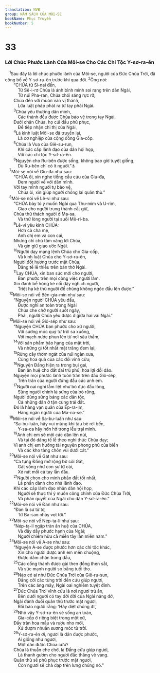 ```yaml
---
translation: NVB
group: NĂM SÁCH CỦA MÔI-SE
bookName: Phục Truyền 
bookNumber: 5
---
```


<div class="title"><h1>33</h1><h3>Lời Chúc Phước Lành Của Môi-se Cho Các Chi Tộc Y-sơ-ra-ên </h3></div>
<span class="verse phu_33_1"> <sup>1</sup>Sau đây là lời chúc phước lành của Môi-se, người của Đức Chúa Trời, đã công bố về Y-sơ-ra-ên trước khi qua đời. </span>
<span class="verse phu_33_2"><sup>2</sup>Ông nói: <br/>  “CHÚA từ Si-nai đến, <br/>   Từ Sê-i-rơ Chúa là ánh bình minh soi rạng trên dân Ngài, <br/>   Từ núi Pha-ran, Chúa chói sáng rực rỡ, <br/>  Chúa đến với muôn vàn vị thánh, <br/>   Lửa luật pháp phát ra từ tay phải Ngài. <br/></span>
<span class="verse phu_33_3">  <sup>3</sup>Chúa yêu thương dân mình, <br/>   Các thánh đều được Chúa bảo vệ trong tay Ngài, <br/>  Dưới chân Chúa, họ cúi đầu phủ phục, <br/>   Để tiếp nhận chỉ thị của Ngài, <br/></span>
<span class="verse phu_33_4">  <sup>4</sup>Là kinh luật Môi-se đã truyền lại, <br/>   Là cơ nghiệp của cộng đồng Gia-cốp. <br/></span>
<span class="verse phu_33_5">  <sup>5</sup>Chúa là Vua của Giê-su-run, <br/>   Khi các cấp lãnh đạo của dân hội họp, <br/>   Với các chi tộc Y-sơ-ra-ên. <br/></span>
<span class="verse phu_33_6">  <sup>6</sup>Nguyện cho Ru-bên được sống, không bao giờ tuyệt giống, <br/>   Dù Ru-bên chỉ có ít người.”<a data-toggle="tooltip" data-placement="bottom" title="Dân số đếm được">⚓</a><br/></span>
<span class="verse phu_33_7"> <sup>7</sup>Môi-se nói về Giu-đa như sau: <br/>  “CHÚA ôi, xin nghe tiếng cầu cứu của Giu-đa, <br/>   Đem người về với dân mình. <br/>  Với tay mình người tự bảo vệ, <br/>   Chúa ôi, xin giúp người chống lại quân thù.” <br/></span>
<span class="verse phu_33_8"> <sup>8</sup>Môi-se nói về Lê-vi như sau: <br/>  “CHÚA bày tỏ ý muốn Ngài qua Thu-mim và U-rim, <br/>   Giao cho người trung thành cất giữ, <br/>  Chúa thử thách người ở Ma-sa, <br/>   Và thử lòng người tại suối Mê-ri-ba. <br/></span>
<span class="verse phu_33_9">  <sup>9</sup>Lê-vi yêu kính CHÚA: <br/>   Hơn cả cha mẹ, <br/>   Anh chị em và con cái, <br/>  Nhưng chỉ chú tâm vâng lời Chúa, <br/>   Và gìn giữ giao ước Ngài. <br/></span>
<span class="verse phu_33_10">  <sup>10</sup>Người dạy mạng lệnh Chúa cho Gia-cốp, <br/>   Và kinh luật Chúa cho Y-sơ-ra-ên, <br/>  Người đốt hương trước mặt Chúa, <br/>   Dâng tế lễ thiêu trên bàn thờ Ngài. <br/></span>
<span class="verse phu_33_11">  <sup>11</sup>Lạy CHÚA, xin ban sức mới cho người, <br/>   Ban phước trên mọi công việc người làm. <br/>  Xin đánh bể hông kẻ nổi dậy nghịch người, <br/>   Triệt hạ kẻ thù người để chúng không ngóc đầu lên được.” <br/></span>
<span class="verse phu_33_12"> <sup>12</sup>Môi-se nói về Bên-gia-min như sau: <br/>  “Nguyện người CHÚA yêu dấu, <br/>   Được nghỉ an toàn trong Ngài <br/>   Chúa che chở người suốt ngày, <br/>   Phải, người Chúa yêu được ở giữa hai vai Ngài.” <br/></span>
<span class="verse phu_33_13"> <sup>13</sup>Môi-se nói về Giô-sép như sau: <br/>  “Nguyện CHÚA ban phước cho xứ người, <br/>   Với sương móc quý từ trời sa xuống, <br/>   Với mạch nước phun lên từ nơi sâu thẳm, <br/></span>
<span class="verse phu_33_14">  <sup>14</sup>Với sản phẩm hảo hạng của mặt trời, <br/>   Và những gì tốt nhất mặt trăng đem lại, <br/></span>
<span class="verse phu_33_15">  <sup>15</sup>Rừng cây thơm ngát của núi ngàn xưa, <br/>   Cùng hoa quả của các đồi vĩnh cửu; <br/></span>
<span class="verse phu_33_16">  <sup>16</sup>Nguyện Đấng hiện ra trong bụi gai, <br/>   Ban ân huệ cho đất đai trù phú, hoa lợi dồi dào. <br/>  Nguyện mọi phước lành tuôn tràn trên đầu Giô-sép, <br/>   Trên trán của người đứng đầu các anh em. <br/></span>
<span class="verse phu_33_17">  <sup>17</sup>Người oai nghi lẫm liệt như bò đực đầu lòng, <br/>   Sừng người chính là sừng của bò rừng, <br/>  Người dùng sừng báng các dân tộc, <br/>   Cả những dân ở tận cùng trái đất. <br/>  Đó là hàng vạn quân của Ép-ra-im, <br/>   Hàng ngàn người của Ma-na-se.” <br/></span>
<span class="verse phu_33_18"> <sup>18</sup>Môi-se nói về Sa-bu-luân như sau: <br/>  “Sa-bu-luân, hãy vui mừng khi tàu bè rời bến, <br/>   Y-sa-ca hãy hớn hở trong lều trại mình. <br/></span>
<span class="verse phu_33_19">  <sup>19</sup>Anh chị em sẽ mời các dân lên núi, <br/>   Và tại đó dâng tế lễ theo nghi thức Chúa dạy; <br/>  Vì anh chị em hưởng tài nguyên phong phú của biển <br/>   Và các kho tàng chôn vùi dưới cát.” <br/></span>
<span class="verse phu_33_20"> <sup>20</sup>Môi-se nói về Gát như sau: <br/>  “Ca tụng Đấng mở rộng bờ cõi Gát, <br/>   Gát sống như con sư tử cái, <br/>   Xé nát mồi cả tay lẫn đầu. <br/></span>
<span class="verse phu_33_21">  <sup>21</sup>Người chọn cho mình phần đất tốt nhất, <br/>   Là phần dành cho nhà lãnh đạo. <br/>  Khi các cấp lãnh đạo nhân dân hội họp, <br/>   Người sẽ thực thi ý muốn công chính của Đức Chúa Trời, <br/>   Và phán quyết của Ngài cho dân Y-sơ-ra-ên.” <br/></span>
<span class="verse phu_33_22"> <sup>22</sup>Môi-se nói về Đan như sau: <br/>  “Đan là sư tử tơ, <br/>   Từ Ba-san nhảy vọt tới.” <br/></span>
<span class="verse phu_33_23"> <sup>23</sup>Môi-se nói về Nép-ta-li như sau: <br/>  “Nép-ta-li ngập tràn ân huệ của CHÚA, <br/>   Và đầy dẫy phước hạnh của Ngài; <br/>   Người chiếm hữu cả miền tây lẫn miền nam.” <br/></span>
<span class="verse phu_33_24"> <sup>24</sup>Môi-se nói về A-se như sau: <br/>  “Nguyện A-se được phước hơn các chi tộc khác, <br/>   Xin cho người được anh em mến chuộng, <br/>   Được dầm chân trong dầu, <br/></span>
<span class="verse phu_33_25">  <sup>25</sup>Các cổng thành được gài then đồng then sắt, <br/>   Và sức mạnh người so bằng tuổi thọ. <br/></span>
<span class="verse phu_33_26">  <sup>26</sup>Nào có ai như Đức Chúa Trời của Giê-ru-sun, <br/>   Đấng cỡi các từng trời đến cứu giúp ngươi, <br/>   Trên các áng mây, Ngài oai nghiêm tuyệt đỉnh. <br/></span>
<span class="verse phu_33_27">  <sup>27</sup>Đức Chúa Trời vĩnh cửu là nơi ngươi trú ẩn, <br/>   Bên dưới ngươi có tay đời đời của Ngài nâng đỡ, <br/>  Ngài đánh đuổi quân thù trước mặt ngươi, <br/>   Rồi bảo ngươi rằng: ‘Hãy diệt chúng đi’, <br/></span>
<span class="verse phu_33_28">  <sup>28</sup>Nhờ vậy Y-sơ-ra-ên sẽ sống an toàn, <br/>   Gia-cốp ở riêng biệt trong một xứ, <br/>  Đầy tràn hoa mầu và rượu nho mới, <br/>   Xứ đượm nhuần sương móc từ trời. <br/></span>
<span class="verse phu_33_29">  <sup>29</sup>Y-sơ-ra-ên ơi, ngươi là dân được phước, <br/>   Ai giống như ngươi, <br/>   Một dân được Chúa cứu? <br/>  Chúa là thuẫn che chở, là Đấng cứu giúp ngươi, <br/>   Là thanh gươm cho ngươi đắc thắng vẻ vang. <br/>  Quân thù sẽ phủ phục trước mặt ngươi, <br/>   Còn ngươi sẽ chà đạp trên lưng chúng nó.” <br/></span>
